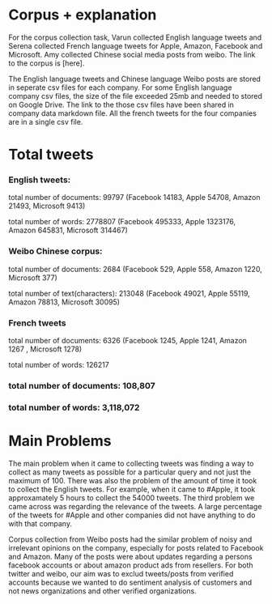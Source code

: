 # Corpus + explanation

For the corpus collection task, Varun collected English language tweets and Serena collected French language tweets for Apple, Amazon, Facebook and Microsoft. Amy collected Chinese social media posts from weibo. The link to the corpus is [here]. 

The English language tweets and Chinese language Weibo posts are stored in seperate csv files for each company. For some English language company csv files, the size of the file exceeded 25mb and needed to stored on Google Drive. The link to the those csv files have been shared in company data markdown file. All the french tweets for the four companies are in a single csv file. 

# Total tweets

### English tweets:

total number of documents: 99797 (Facebook 14183, Apple 54708, Amazon 21493, Microsoft 9413)

total number of words: 2778807 (Facebook 495333, Apple 1323176, Amazon 645831, Microsoft 314467)

### Weibo Chinese corpus:

total number of documents: 2684 (Facebook 529, Apple 558, Amazon 1220, Microsoft 377)

total number of text(characters): 213048 (Facebook 49021, Apple 55119, Amazon 78813, Microsoft 30095)

### French tweets

total number of documents: 6326 (Facebook 1245, Apple 1241, Amazon 1267	, Microsoft 1278)

total number of words: 126217

### total number of documents: 108,807

### total number of words: 3,118,072

# Main Problems

The main problem when it came to collecting tweets was finding a way to collect as many tweets as possible for a particular query and not just the maximum of 100. There was also the problem of the amount of time it took to collect the English tweets. For example, when it came to #Apple, it took approxamately 5 hours to collect the 54000 tweets. The third problem we came across was regarding the relevance of the tweets. A large percentage of the tweets for #Apple and other companies did not have anything to do with that company.


Corpus collection from Weibo posts had the similar problem of noisy and irrelevant opinions on the company, especially for posts related to Facebook and Amazon. Many of the posts were about updates regarding a persons facebook accounts or about amazon product ads from resellers. For both twitter and weibo, our aim was to exclud tweets/posts from verified accounts because we wanted to do sentiment analysis of customers and not news organizations and other verified organizations.
